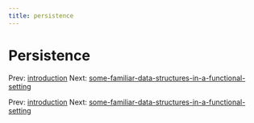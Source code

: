 ```yaml
---
title: persistence
---
```


# Persistence

Prev: [introduction](introduction.md) Next:
[some-familiar-data-structures-in-a-functional-setting](some-familiar-data-structures-in-a-functional-setting.md)

Prev: [introduction](introduction.md) Next:
[some-familiar-data-structures-in-a-functional-setting](some-familiar-data-structures-in-a-functional-setting.md)
